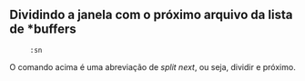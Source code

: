 Dividindo a janela com o próximo arquivo da lista de *buffers
------------------------------------------------------------

         :sn

O comando acima é uma abreviação de *split next*, ou seja,
dividir e próximo.
